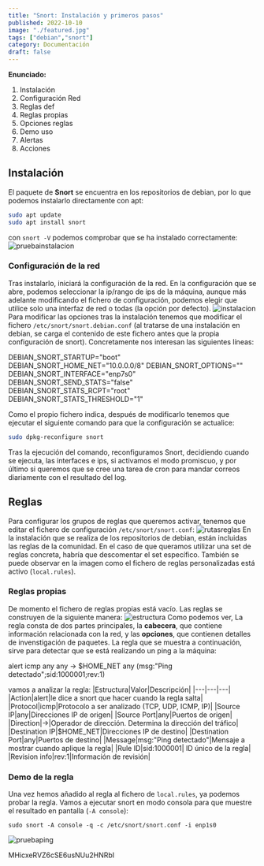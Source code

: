 ```yaml
---
title: "Snort: Instalación y primeros pasos"
published: 2022-10-10
image: "./featured.jpg"
tags: ["debian","snort"]
category: Documentación
draft: false
---
```


**Enunciado:**

1. Instalación
2. Configuración Red
3. Reglas def
4. Reglas propias
5. Opciones reglas
6. Demo uso
7. Alertas
8. Acciones


## Instalación

El paquete de **Snort** se encuentra en los repositorios de debian, por lo que podemos instalarlo directamente con apt:

```bash
sudo apt update
sudo apt install snort
```

con `snort -V` podemos comprobar que se ha instalado correctamente:
![pruebainstalacion](pruebainstalacion.png)

### Configuración de la red

Tras instalarlo, iniciará la configuración de la red. En la configuración que se abre, podemos seleccionar la ip/rango de ips de la máquina, aunque más adelante modificando el fichero de configuración, podemos elegir que utilice solo una interfaz de red o todas (la opción por defecto).
![instalacion](instalacion.png)
Para modificar las opciones tras la instalación tenemos que modificar el fichero `/etc/snort/snort.debian.conf` (al tratarse de una instalación en debian, se carga el contenido de este fichero antes que la propia configuración de snort). Concretamente nos interesan las siguientes líneas:


 DEBIAN_SNORT_STARTUP="boot"
 DEBIAN_SNORT_HOME_NET="10.0.0.0/8"
 DEBIAN_SNORT_OPTIONS=""
 DEBIAN_SNORT_INTERFACE="enp7s0"
 DEBIAN_SNORT_SEND_STATS="false"
 DEBIAN_SNORT_STATS_RCPT="root"
 DEBIAN_SNORT_STATS_THRESHOLD="1"


Como el propio fichero indica, después de modificarlo tenemos que ejecutar el siguiente comando para que la configuración se actualice:

```bash
sudo dpkg-reconfigure snort
```

Tras la ejecución del comando, reconfiguramos Snort, decidiendo cuando se ejecuta, las interfaces e ips, si activamos el modo promiscuo, y por último si queremos que se cree una tarea de cron para mandar correos diariamente con el resultado del log. 

## Reglas

Para configurar los grupos de reglas que queremos activar, tenemos que editar el fichero de configuración `/etc/snort/snort.conf`:
![rutasreglas](rutasreglas.png)
En la instalación que se realiza de los repositorios de debian, están incluidas las reglas de la comunidad. En el caso de que queramos utilizar una set de reglas concreta, habría que descomentar el set específico. También se puede observar en la imagen como el fichero de reglas personalizadas está activo (`local.rules`).

### Reglas propias

De momento el fichero de reglas propias está vacío. Las reglas se construyen de la siguiente manera:
![estructura](estructuraregla.png)
Como podemos ver, La regla consta de dos partes principales, la **cabecera**, que contiene información relacionada con la red, y las **opciones**, que contienen detalles de invenstigación de paquetes. La regla que se muestra a continuación, sirve para detectar que se está realizando un ping a la máquina:

alert icmp any any -> $HOME_NET any (msg:"Ping detectado";sid:1000001;rev:1)


vamos a analizar la regla:
|Estructura|Valor|Descripción|
|---|---|---|
|Action|alert|le dice a snort que hacer cuando la regla salta|
|Protocol|icmp|Protocolo a ser analizado (TCP, UDP, ICMP, IP)|
|Source IP|any|Direcciones IP de origen|
|Source Port|any|Puertos de origen|
|Direction|->|Operador de dirección. Determina la dirección del tráfico|
|Destination IP|$HOME_NET|Direcciones IP de destino|
|Destination Port|any|Puertos de destino|
|Message|msg:"Ping detectado"|Mensaje a mostrar cuando aplique la regla|
|Rule ID|sid:1000001| ID único de la regla|
|Revision info|rev:1|Información de revisión|

### Demo de la regla

Una vez hemos añadido al regla al fichero de `local.rules`, ya podemos probar la regla. Vamos a ejecutar snort en modo consola para que muestre el resultado en pantalla (`-A console`):

```shell
sudo snort -A console -q -c /etc/snort/snort.conf -i enp1s0
```

![pruebaping](pruebaping.png)

MHicxeRVZ6cSE6usNUu2HNRbI